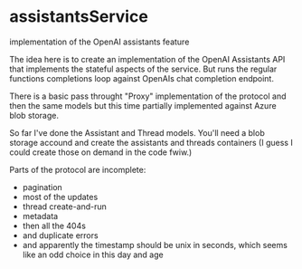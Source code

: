 # assistantsService
implementation of the OpenAI assistants feature

The idea here is to create an implementation of the OpenAI Assistants API that implements the stateful aspects of the service. But runs the regular functions completions loop against OpenAIs chat completion endpoint.

There is a basic pass throught "Proxy" implementation of the protocol and then the same models but this time partially implemented against Azure blob storage.

So far I've done the Assistant and Thread models. You'll need a blob storage accound and create the assistants and threads containers (I guess I could create those on demand in the code fwiw.)

Parts of the protocol are incomplete:
- pagination
- most of the updates
- thread create-and-run
- metadata
- then all the 404s
- and duplicate errors
- and apparently the timestamp should be unix in seconds, which seems like an odd choice in this day and age

  

 

